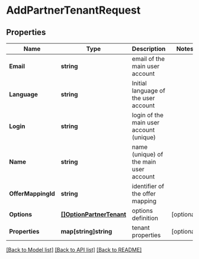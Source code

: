 # AddPartnerTenantRequest

## Properties

Name | Type | Description | Notes
------------ | ------------- | ------------- | -------------
**Email** | **string** | email of the main user account | 
**Language** | **string** | Initial language of the user account | 
**Login** | **string** | login of the main user account (unique) | 
**Name** | **string** | name (unique) of the main user account | 
**OfferMappingId** | **string** | identifier of the offer mapping | 
**Options** | [**[]OptionPartnerTenant**](OptionPartnerTenant.md) | options definition | [optional] 
**Properties** | **map[string]string** | tenant properties | [optional] 

[[Back to Model list]](../README.md#documentation-for-models) [[Back to API list]](../README.md#documentation-for-api-endpoints) [[Back to README]](../README.md)


